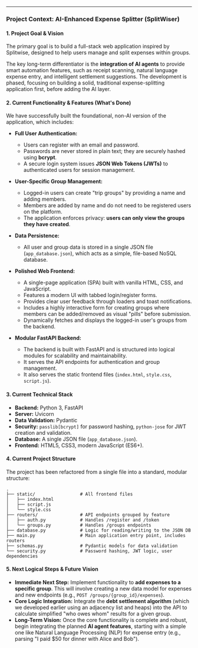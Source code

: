 
---

### Project Context: AI-Enhanced Expense Splitter (SplitWiser)

#### 1. Project Goal & Vision

The primary goal is to build a full-stack web application inspired by Splitwise, designed to help users manage and split expenses within groups.

The key long-term differentiator is the **integration of AI agents** to provide smart automation features, such as receipt scanning, natural language expense entry, and intelligent settlement suggestions. The development is phased, focusing on building a solid, traditional expense-splitting application first, before adding the AI layer.

#### 2. Current Functionality & Features (What's Done)

We have successfully built the foundational, non-AI version of the application, which includes:

*   **Full User Authentication:**
    *   Users can register with an email and password.
    *   Passwords are never stored in plain text; they are securely hashed using **bcrypt**.
    *   A secure login system issues **JSON Web Tokens (JWTs)** to authenticated users for session management.

*   **User-Specific Group Management:**
    *   Logged-in users can create "trip groups" by providing a name and adding members.
    *   Members are added by name and do not need to be registered users on the platform.
    *   The application enforces privacy: **users can only view the groups they have created**.

*   **Data Persistence:**
    *   All user and group data is stored in a single JSON file (`app_database.json`), which acts as a simple, file-based NoSQL database.

*   **Polished Web Frontend:**
    *   A single-page application (SPA) built with vanilla HTML, CSS, and JavaScript.
    *   Features a modern UI with tabbed login/register forms.
    *   Provides clear user feedback through loaders and toast notifications.
    *   Includes a highly interactive form for creating groups where members can be added/removed as visual "pills" before submission.
    *   Dynamically fetches and displays the logged-in user's groups from the backend.

*   **Modular FastAPI Backend:**
    *   The backend is built with FastAPI and is structured into logical modules for scalability and maintainability.
    *   It serves the API endpoints for authentication and group management.
    *   It also serves the static frontend files (`index.html`, `style.css`, `script.js`).

#### 3. Current Technical Stack

*   **Backend:** Python 3, FastAPI
*   **Server:** Uvicorn
*   **Data Validation:** Pydantic
*   **Security:** `passlib[bcrypt]` for password hashing, `python-jose` for JWT creation and validation.
*   **Database:** A single JSON file (`app_database.json`).
*   **Frontend:** HTML5, CSS3, modern JavaScript (ES6+).

#### 4. Current Project Structure

The project has been refactored from a single file into a standard, modular structure:

```
.
├── static/                 # All frontend files
│   ├── index.html
│   ├── script.js
│   └── style.css
├── routers/                # API endpoints grouped by feature
│   ├── auth.py             # Handles /register and /token
│   └── groups.py           # Handles /groups endpoints
├── database.py             # Logic for reading/writing to the JSON DB
├── main.py                 # Main application entry point, includes routers
├── schemas.py              # Pydantic models for data validation
└── security.py             # Password hashing, JWT logic, user dependencies
```

#### 5. Next Logical Steps & Future Vision

*   **Immediate Next Step:** Implement functionality to **add expenses to a specific group**. This will involve creating a new data model for expenses and new endpoints (e.g., `POST /groups/{group_id}/expenses`).
*   **Core Logic Integration:** Integrate the **debt settlement algorithm** (which we developed earlier using an adjacency list and heaps) into the API to calculate simplified "who owes whom" results for a given group.
*   **Long-Term Vision:** Once the core functionality is complete and robust, begin integrating the planned **AI agent features**, starting with a simple one like Natural Language Processing (NLP) for expense entry (e.g., parsing "I paid $50 for dinner with Alice and Bob").